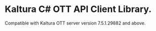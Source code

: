 # Kaltura C# OTT API Client Library.
Compatible with Kaltura OTT server version 7.5.1.29882 and above.
